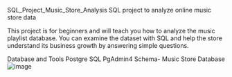 SQL_Project_Music_Store_Analysis
SQL project to analyze online music store data

This project is for beginners and will teach you how to analyze the music playlist database. You can examine the dataset with SQL and help the store understand its business growth by answering simple questions.

Database and Tools
Postgre SQL
PgAdmin4
Schema- Music Store Database
![image](https://github.com/8114Pratima/SQL_music_Store/assets/124187232/3bdc26ce-4d6e-47d4-9a30-e66f3783cf61)
